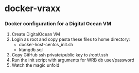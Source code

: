# docker-vraxx
### Docker configuration for a Digital Ocean VM

1. Create DigitalOcean VM
2. Login as root and copy pasta these files to home directory:
    - docker-host-centos_init.sh
    - ktangdb.sql
3. Copy GitHub ssh private/public key to /root/.ssh
4. Run the init script with arguments for WRB db user/password
5. Watch the magic unfold

